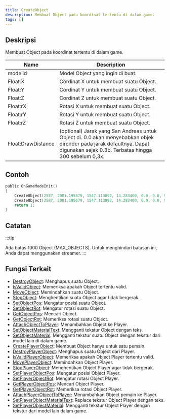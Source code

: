 ```yaml
---
title: CreateObject
description: Membuat Object pada koordinat tertentu di dalam game.
tags: []
---
```


## Deskripsi

Membuat Object pada koordinat tertentu di dalam game.

| Name               | Description                                                                                                                                                                 |
| ------------------ | --------------------------------------------------------------------------------------------------------------------------------------------------------------------------- |
| modelid            | Model Object yang ingin di buat.                                                                                                                                            |
| Float:X            | Cordinat X untuk membuat suatu Object.                                                                                                                                      |
| Float:Y            | Cordinat Y untuk membuat suatu Object.                                                                                                                                      |
| Float:Z            | Cordinat Z untuk membuat suatu Object.                                                                                                                                      |
| Float:rX           | Rotasi X untuk membuat suatu Object.                                                                                                                                        |
| Float:rY           | Rotasi Y untuk membuat suatu Object.                                                                                                                                        |
| Float:rZ           | Rotasi Z untuk membuat suatu Object.                                                                                                                                        |
| Float:DrawDistance | (optional) Jarak yang San Andreas untuk Object di. 0.0 akan menyebabkan objek dirender pada jarak defaultnya. Dapat digunakan sejak 0.3b. Terbatas hingga 300 sebelum 0,3x. |

## Contoh

```c
public OnGameModeInit()
{
    CreateObject(2587, 2001.195679, 1547.113892, 14.283400, 0.0, 0.0, 96.0); // Object akan dirender pada jarak defaultnya.
    CreateObject(2587, 2001.195679, 1547.113892, 14.283400, 0.0, 0.0, 96.0, 300.0); // Object akan dirender pada 300,0 unit.
    return 1;
}
```

## Catatan

:::tip

Ada batas 1000 Object (MAX_OBJECTS). Untuk menghindari batasan ini, Anda dapat menggunakan streamer.
:::

## Fungsi Terkait

- [DestroyObject](DestroyObject): Menghapus suatu Object.
- [IsValidObject](IsValidObject): Memeriksa apakah Object tertentu valid.
- [MoveObject](MoveObject): Memindahkan suatu Object.
- [StopObject](StopObject): Menghentikan suatu Object agar tidak bergerak.
- [SetObjectPos](SetObjectPos): Mengatur posisi suatu Object.
- [SetObjectRot](SetObjectRot): Mengatur rotasi suatu Object.
- [GetObjectPos](GetObjectPos): Mencari Object.
- [GetObjectRot](GetObjectRot): Memeriksa rotasi suatu Object.
- [AttachObjectToPlayer](AttachObjectToPlayer): Menambahkan Object ke Player.
- [SetObjectMaterialText](SetObjectMaterialText): Mengganti tekstur Object dengan teks.
- [SetObjectMaterial](SetObjectMaterial): Mengganti tekstur suatu Object dengan tekstur dari model lain di dalam game.
- [CreatePlayerObject](CreatePlayerObject): Membuat Object hanya untuk satu pemain.
- [DestroyPlayerObject](DestroyPlayerObject): Menghapus suatu Object dari Player.
- [IsValidPlayerObject](IsValidPlayerObject): Memeriksa apakah Object Player tertentu valid.
- [MovePlayerObject](MovePlayerObject): Memindahkan Object Player.
- [StopPlayerObject](StopPlayerObject): Menghentikan Object Player agar tidak bergerak.
- [SetPlayerObjectPos](SetPlayerObjectPos): Mengatur posisi Object Player.
- [SetPlayerObjectRot](SetPlayerObjectRot): Mengatur rotasi Object Player.
- [GetPlayerObjectPos](GetPlayerObjectPos): Mencari Object Player.
- [GetPlayerObjectRot](GetPlayerObjectRot): Memeriksa rotasi Object Player.
- [AttachPlayerObjectToPlayer](AttachPlayerObjectToPlayer): Menambahkan Object pemain ke Player.
- [SetPlayerObjectMaterialText](SetPlayerObjectMaterialText): Replace tekstur Object Player dengan teks.
- [SetPlayerObjectMaterial](SetPlayerObjectMaterial): Mengganti tekstur Object Player dengan tekstur dari model lain dalam game.
